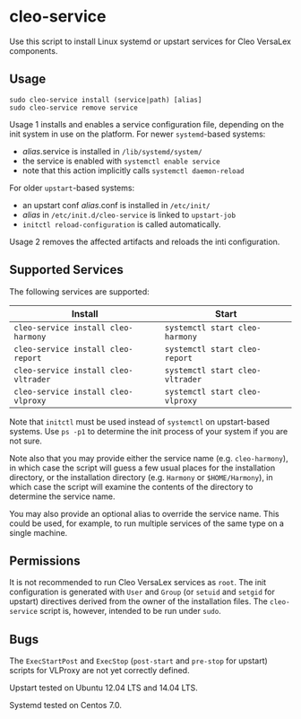 # cleo-service

Use this script to install Linux systemd or upstart services for Cleo VersaLex components.

## Usage

```
sudo cleo-service install (service|path) [alias]
sudo cleo-service remove service
```

Usage 1 installs and enables a service configuration file, depending on the init system in use on the platform.  For newer `systemd`-based systems:

- *alias*.service is installed in `/lib/systemd/system/`
- the service is enabled with `systemctl enable service`
- note that this action implicitly calls `systemctl daemon-reload`

For older `upstart`-based systems:

- an upstart conf *alias*.conf is installed in `/etc/init/`
- *alias* in `/etc/init.d/cleo-service` is linked to `upstart-job`
- `initctl reload-configuration` is called automatically.

Usage 2 removes the affected artifacts and reloads the inti configuration.

## Supported Services

The following services are supported:

| Install | Start |
|---------|-------|
| `cleo-service install cleo-harmony`  | `systemctl start cleo-harmony`  |
| `cleo-service install cleo-report`   | `systemctl start cleo-report`   |
| `cleo-service install cleo-vltrader` | `systemctl start cleo-vltrader` |
| `cleo-service install cleo-vlproxy`  | `systemctl start cleo-vlproxy`  |

Note that `initctl` must be used instead of `systemctl` on upstart-based systems.  Use `ps -p1` to determine the init process of your system if you are not sure.

Note also that you may provide either the service name (e.g. `cleo-harmony`), in which case the script will guess a few usual places for the installation directory, or the installation directory (e.g. `Harmony` or `$HOME/Harmony`), in which case the script will examine the contents of the directory to determine the service name.

You may also provide an optional alias to override the service name.  This could be used, for example, to run multiple services of the same type on a single machine.

## Permissions

It is not recommended to run Cleo VersaLex services as `root`.  The init configuration is generated with `User` and `Group` (or `setuid` and `setgid` for upstart) directives derived from the owner of the installation files.  The `cleo-service` script is, however, intended to be run under `sudo`.

## Bugs

The `ExecStartPost` and `ExecStop` (`post-start` and `pre-stop` for upstart) scripts for VLProxy are not yet correctly defined.

Upstart tested on Ubuntu 12.04 LTS and 14.04 LTS.

Systemd tested on Centos 7.0.